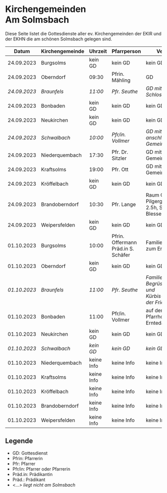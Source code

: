 # Kirchengemeinden<br>Am Solmsbach
Diese Seite listet die Gottesdienste aller ev. Kirchengemeinden der EKIR und der EKHN
die am schönen Solmsbach gelegen sind.

Datum        | Kirchengemeinde | Uhrzeit    | Pfarrperson       | Veranstaltung |
------------ | --------------- | ---------- | ----------------- | ------------- |
24.09.2023   | Burgsolms       | kein GD    | kein GD           | kein GD       | 
24.09.2023   | Oberndorf       | 09:30      | Pfrin. Mähling    | GD            | 
*24.09.2023* | *Braunfels*     | *11:00*    | *Pfr. Seuthe*     | *GD mit Taufe, Schlosskirche* |
24.09.2023   | Bonbaden        | kein GD    | kein GD           | kein GD       | 
24.09.2023   | Neukirchen      | kein GD    | kein GD           | kein GD       | 
*24.09.2023* | *Schwalbach*    | *10:00*    | *Pfr/in. Vollmer* | *GD mit Konfi Vorst. und anschl. Gemeindeversammlung* |
24.09.2023   | Niederquembach  | 17:30      | Pfr. Dr. Sitzler  | GD mit anschl. Gemeindeversammlung | 
24.09.2023   | Kraftsolms      | 19:00      | Pfr. Ott          | GD mit anschl. Gemeindeversammlung | 
24.09.2023   | Kröffelbach     | kein GD    | kein GD           | kein GD       | 
24.09.2023   | Brandoberndorf  | 10:30      | Pfr. Lange        | Raum Ost Pilgergottesdienst 2.5h, Start Kirche Blessenbach |
24.09.2023   | Weipersfelden   | kein GD    | kein GD           | kein GD       | 
01.10.2023   | Burgsolms       | 10:00      | Pfrin. Offermann <br> Präd.in S. Schäfer | Familiengottesdienst zum Erntedankfest | 
01.10.2023   | Oberndorf       | kein GD    | kein GD           | kein GD       | 
*01.10.2023* | *Braunfels*     | *11:00*    | *Pfr. Seuthe*     | *Familien GD mit Begrüssung Katchus und <br>Kürbis-Suppenessen in der Friedenskirche* |
01.10.2023   | Bonbaden        | 11:00      | Pfr/in. Vollmer   | auf dem ehem. Pfarrhof, Hauptstr. 49, Erntedank mit Katchus | 
01.10.2023   | Neukirchen      | kein GD    | kein GD           | kein GD       | 
*01.10.2023* | *Schwalbach*    | *kein GD*  | *kein GD*         | *kein GD*     |
01.10.2023   | Niederquembach  | keine Info | keine Info        | keine Info    | 
01.10.2023   | Kraftsolms      | keine Info | keine Info        | keine Info    | 
01.10.2023   | Kröffelbach     | keine Info | keine Info        | keine Info    | 
01.10.2023   | Brandoberndorf  | keine Info | keine Info        | keine Info    | 
01.10.2023   | Weipersfelden   | keine Info | keine Info        | keine Info    | 

## Legende
- GD: Gottesdienst
- Pfrin: Pfarrerin
- Pfr: Pfarrer
- Pfr/in: Pfarrer oder Pfarrerin
- Präd.in: Prädikantin
- Präd.: Prädikant
- *<...> liegt nicht am Solmsbach*
